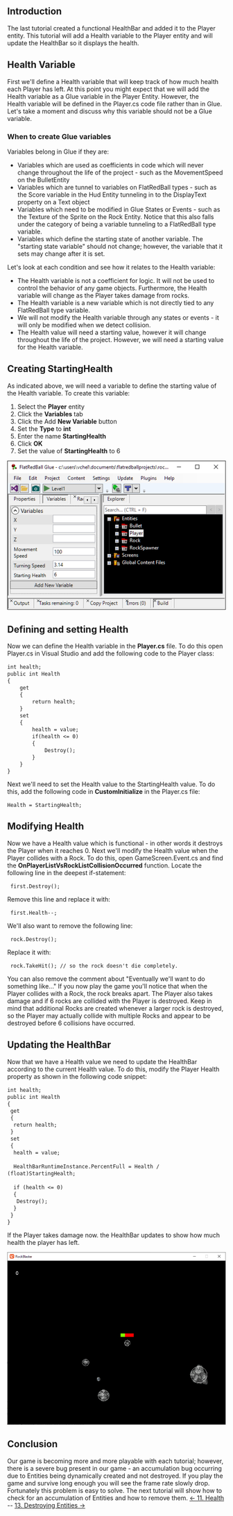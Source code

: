 ## Introduction

The last tutorial created a functional HealthBar and added it to the Player entity. This tutorial will add a Health variable to the Player entity and will update the HealthBar so it displays the health.

## Health Variable

First we'll define a Health variable that will keep track of how much health each Player has left. At this point you might expect that we will add the Health variable as a Glue variable in the Player Entity. However, the Health variable will be defined in the Player.cs code file rather than in Glue. Let's take a moment and discuss why this variable should not be a Glue variable.

### When to create Glue variables

Variables belong in Glue if they are:

-   Variables which are used as coefficients in code which will never change throughout the life of the project - such as the MovementSpeed on the BulletEntity
-   Variables which are tunnel to variables on FlatRedBall types - such as the Score variable in the Hud Entity tunneling in to the DisplayText property on a Text object
-   Variables which need to be modified in Glue States or Events - such as the Texture of the Sprite on the Rock Entity. Notice that this also falls under the category of being a variable tunneling to a FlatRedBall type variable.
-   Variables which define the starting state of another variable. The "starting state variable" should not change; however, the variable that it sets may change after it is set.

Let's look at each condition and see how it relates to the Health variable:

-   The Health variable is not a coefficient for logic. It will not be used to control the behavior of any game objects. Furthermore, the Health variable will change as the Player takes damage from rocks.
-   The Health variable is a new variable which is not directly tied to any FlatRedBall type variable.
-   We will not modify the Health variable through any states or events - it will only be modified when we detect collision.
-   The Health value will need a starting value, however it will change throughout the life of the project. However, we will need a starting value for the Health variable.

## Creating StartingHealth

As indicated above, we will need a variable to define the starting value of the Health variable. To create this variable:

1.  Select the **Player** entity
2.  Click the **Variables** tab
3.  Click the Add **New Variable** button
4.  Set the **Type** to **int**
5.  Enter the name **StartingHealth**
6.  Click **OK**
7.  Set the value of **StartingHealth** to 6

![](/media/2021-03-img_604e1be1ebb24.png)

## Defining and setting Health

Now we can define the Health variable in the **Player.cs** file. To do this open Player.cs in Visual Studio and add the following code to the Player class:

    int health;
    public int Health
    {
        get
        {
            return health;
        }
        set
        {
            health = value;
            if(health <= 0)
            {
                Destroy();
            }
        }
    }

Next we'll need to set the Health value to the StartingHealth value. To do this, add the following code in **CustomInitialize** in the Player.cs file:

    Health = StartingHealth;

## Modifying Health

Now we have a Health value which is functional - in other words it destroys the Player when it reaches 0. Next we'll modify the Health value when the Player collides with a Rock. To do this, open GameScreen.Event.cs and find the **OnPlayerListVsRockListCollisionOccurred** function. Locate the following line in the deepest if-statement:

     first.Destroy();

Remove this line and replace it with:

     first.Health--;

We'll also want to remove the following line:

     rock.Destroy();

Replace it with:

     rock.TakeHit(); // so the rock doesn't die completely.

You can also remove the comment about "Eventually we'll want to do something like..." If you now play the game you'll notice that when the Player collides with a Rock, the rock breaks apart. The Player also takes damage and if 6 rocks are collided with the Player is destroyed. Keep in mind that additional Rocks are created whenever a larger rock is destroyed, so the Player may actually collide with multiple Rocks and appear to be destroyed before 6 collisions have occurred.

## Updating the HealthBar

Now that we have a Health value we need to update the HealthBar according to the current Health value. To do this, modify the Player Health property as shown in the following code snippet:

    int health;
    public int Health
    {
     get
     {
      return health;
     }
     set
     {
      health = value;

      HealthBarRuntimeInstance.PercentFull = Health / (float)StartingHealth;

      if (health <= 0)
      {
       Destroy();
      }
     }
    }

If the Player takes damage now. the HealthBar updates to show how much health the player has left.

![](/media/2021-03-img_604e2256cdb5a.png)

## Conclusion

Our game is becoming more and more playable with each tutorial; however, there is a severe bug present in our game - an accumulation bug occurring due to Entities being dynamically created and not destroyed. If you play the game and survive long enough you will see the frame rate slowly drop. Fortunately this problem is easy to solve. The next tutorial will show how to check for an accumulation of Entities and how to remove them. [\<- 11. Health](/documentation/tutorials/rock-blaster/tutorials-health.md "Tutorials:Rock Blaster:Health") -- [13. Destroying Entities -\>](/documentation/tutorials/rock-blaster/tutorials-destroying-entities.md "Tutorials:Rock Blaster:Destroying Entities")
